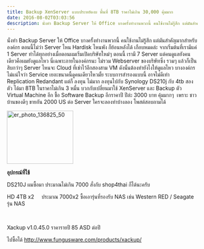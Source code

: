 ```yaml
---
title: Backup XenServer แบบประหยัดงบ พื้นที่ 8TB ราคาไม่เกิน 30,000 คุ้มมาก
date: 2016-08-02T03:03:56
description: นั่งทำ Backup Server ให้ Office บางครั้งทำงานพวกนี้ คนใช้งานไม่รู้สึก แต่มันสำคัญมากสำหรับองค์กร ตอนนี้ไม่ว่า Server ไหน Hardisk ไหนพัง ก็ย้อนหลังได้ เกือบหมดล่ะ จากเริ่มต้นที่เรามีแค่ 1 Server ทำได้ท
---
```


นั่งทำ Backup Server ให้ Office บางครั้งทำงานพวกนี้ คนใช้งานไม่รู้สึก แต่มันสำคัญมากสำหรับองค์กร<wbr /> ตอนนี้ไม่ว่า Server ไหน Hardisk ไหนพัง ก็ย้อนหลังได้ เกือบหมดล่ะ จากเริ่มต้นที่เรามีแค่ 1 Server ทำได้ทุกอย่างเมื่อตอนผมเริ่มเปิดบริษัทใหม่ๆ ตอนนี้ เรามี 7 Server แต่คนดูแลยังคนเดียวคือผมยั<wbr />งดูแลไหว นี่เฉพาะภายในองค์กรนะ ไม่รวม Webserver ของบริษัทซึ่ง รวมๆ แล้วก็เป็นสิบกว่าๆ Server ไหนจะ Cloud ที่เช่าไว้อีกสองสาม VM ดังนั้นต้องทำยังไงให้ดูแลไ<wbr />หว บางองค์กรไม่แน่ใจว่า Service เยอะขนาดนี้ดูคนเดียวไหวมั้<wbr />ย ระบบการสำรองแบบนี้ อาจไม่ดีเท่า Replication Redandant แต่ก็ ลงทุน ไม่มาก ลงทุนไปกับ Synology DS210j กับ 4tb สอง ตัว ได้มา 8TB ในราคาไม่เกิน 3 หมื่น บวกกับเปลี่ยนมาใช้ XenServer และ Backup ตัว Virtual Machine อีก ชื้อ Software Backup อีกราคาปี ปีล่ะ 3000 บาท คุ้มมากๆ  เพราะ ชาวบ้านของดีๆ ขายกัน 2000 US ต่อ Server ใครจะลองทำบ้างลอง โพสต์สอบถามได้

<img class="alignnone size-full wp-image-68" alt="er_photo_136825_50" src="http://www.greanapp.com/wp-content/uploads/2014/02/er_photo_136825_50.jpg" width="175" height="140" />

<strong>อุปกรณ์ที่ใช้</strong>

DS210J ผมซื้อมา ประมาณไม่เกิน 7000 สั่งกับ shop4thai ก็ได้นะครับ

HD 4TB x2     ประมาณ 7000x2 ซื้อเอารุ่นที่รองรับ NAS เช่น Western RED / Seagate รุ่น NAS

&nbsp;

Xackup v1.0.45.0 ราคารายปี 85 ASD ต่อปี

ไปซื้อได้ http://www.fungusware.com/products/xackup/

&nbsp;
